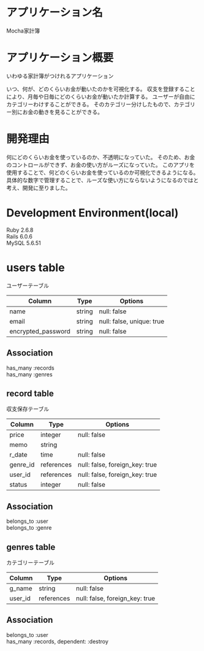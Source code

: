 # アプリケーション名
Mocha家計簿

# アプリケーション概要

いわゆる家計簿がつけれるアプリケーション

いつ、何が、どのくらいお金が動いたのかを可視化する。
収支を登録することにより、月毎や日毎にどのくらいお金が動いたか計算する。
ユーザーが自由にカテゴリーわけすることができる。
そのカテゴリー分けしたもので、カテゴリー別にお金の動きを見ることができる。


# 開発理由

何にどのくらいお金を使っているのか、不透明になっていた。
そのため、お金のコントロールができず、お金の使い方がルーズになっていた。
このアプリを使用することで、何どのくらいお金を使っているのか可視化できるようになる。
具体的な数字で管理することで、ルーズな使い方にならないようになるのではと考え、開発に至りました。


# Development Environment(local)

Ruby 2.6.8<br>
Rails 6.0.6<br>
MySQL 5.6.51<br>


# users table
ユーザーテーブル

| Column             | Type    | Options                   |
| ------------------ | ------- | ------------------------- |
| name               | string  | null: false               |
| email              | string  | null: false, unique: true |
| encrypted_password | string  | null: false               |


## Association
has_many :records<br>
has_many :genres


## record table
収支保存テーブル

| Column   | Type       | Options                        |
| -------- | ---------- | ------------------------------ |
| price    | integer    | null: false                    |
| memo     | string     |                                |
| r_date   | time       | null: false                    |
| genre_id | references | null: false, foreign_key: true |
| user_id  | references | null: false, foreign_key: true | 
| status   | integer    | null: false                    |

## Association
belongs_to :user<br>
belongs_to :genre

## genres table
カテゴリーテーブル

| Column  | Type       | Options                        |
| ------- | ---------- | ------------------------------ |
| g_name  | string     | null: false                    |
| user_id | references | null: false, foreign_key: true | 

## Association
belongs_to :user<br>
has_many :records, dependent: :destroy